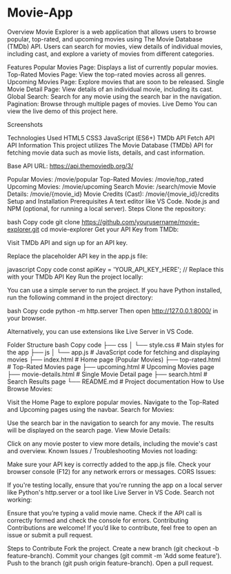 # Movie-App
Overview
Movie Explorer is a web application that allows users to browse popular, top-rated, and upcoming movies using The Movie Database (TMDb) API. Users can search for movies, view details of individual movies, including cast, and explore a variety of movies from different categories.

Features
Popular Movies Page: Displays a list of currently popular movies.
Top-Rated Movies Page: View the top-rated movies across all genres.
Upcoming Movies Page: Explore movies that are soon to be released.
Single Movie Detail Page: View details of an individual movie, including its cast.
Global Search: Search for any movie using the search bar in the navigation.
Pagination: Browse through multiple pages of movies.
Live Demo
You can view the live demo of this project here.

Screenshots
<!-- Add screenshots of your app here. Example: -->

Technologies Used
HTML5
CSS3
JavaScript (ES6+)
TMDb API
Fetch API
API Information
This project utilizes The Movie Database (TMDb) API for fetching movie data such as movie lists, details, and cast information.

Base API URL: https://api.themoviedb.org/3/

Popular Movies: /movie/popular
Top-Rated Movies: /movie/top_rated
Upcoming Movies: /movie/upcoming
Search Movie: /search/movie
Movie Details: /movie/{movie_id}
Movie Credits (Cast): /movie/{movie_id}/credits
Setup and Installation
Prerequisites
A text editor like VS Code.
Node.js and NPM (optional, for running a local server).
Steps
Clone the repository:

bash
Copy code
git clone https://github.com/yourusername/movie-explorer.git
cd movie-explorer
Get your API Key from TMDb:

Visit TMDb API and sign up for an API key.

Replace the placeholder API key in the app.js file:

javascript
Copy code
const apiKey = 'YOUR_API_KEY_HERE';  // Replace this with your TMDb API Key
Run the project locally:

You can use a simple server to run the project. If you have Python installed, run the following command in the project directory:

bash
Copy code
python -m http.server
Then open http://127.0.0.1:8000/ in your browser.

Alternatively, you can use extensions like Live Server in VS Code.

Folder Structure
bash
Copy code
├── css
│   └── style.css        # Main styles for the app
├── js
│   └── app.js           # JavaScript code for fetching and displaying movies
├── index.html           # Home page (Popular Movies)
├── top-rated.html       # Top-Rated Movies page
├── upcoming.html        # Upcoming Movies page
├── movie-details.html   # Single Movie Detail page
├── search.html          # Search Results page
└── README.md            # Project documentation
How to Use
Browse Movies:

Visit the Home Page to explore popular movies.
Navigate to the Top-Rated and Upcoming pages using the navbar.
Search for Movies:

Use the search bar in the navigation to search for any movie. The results will be displayed on the search page.
View Movie Details:

Click on any movie poster to view more details, including the movie's cast and overview.
Known Issues / Troubleshooting
Movies not loading:

Make sure your API key is correctly added to the app.js file.
Check your browser console (F12) for any network errors or messages.
CORS Issues:

If you're testing locally, ensure that you're running the app on a local server like Python's http.server or a tool like Live Server in VS Code.
Search not working:

Ensure that you’re typing a valid movie name.
Check if the API call is correctly formed and check the console for errors.
Contributing
Contributions are welcome! If you’d like to contribute, feel free to open an issue or submit a pull request.

Steps to Contribute
Fork the project.
Create a new branch (git checkout -b feature-branch).
Commit your changes (git commit -m 'Add some feature').
Push to the branch (git push origin feature-branch).
Open a pull request.
